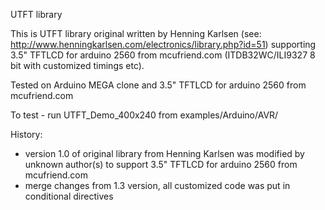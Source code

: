 UTFT library

This is UTFT library original written by Henning Karlsen (see: http://www.henningkarlsen.com/electronics/library.php?id=51) supporting 3.5" TFTLCD for arduino 2560 from mcufriend.com (ITDB32WC/ILI9327 8 bit with customized timings etc).

Tested on Arduino MEGA clone and 3.5" TFTLCD for arduino 2560 from mcufriend.com

To test - run UTFT_Demo_400x240 from examples/Arduino/AVR/

History:
* version 1.0 of original library from Henning Karlsen was modified by unknown author(s) to support 3.5" TFTLCD for arduino 2560 from mcufriend.com
* merge changes from 1.3 version, all customized code was put in conditional directives
